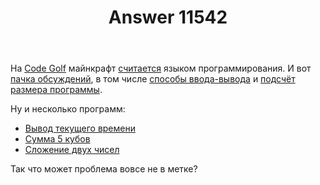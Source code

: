 ﻿---
title: "Answer 11542"
se.owner.user_id: 178988
se.owner.display_name: "Qwertiy"
se.owner.link: "https://ru.meta.stackoverflow.com/users/178988/qwertiy"
se.answer_id: 11542
se.question_id: 11541
se.post_type: answer
se.is_accepted: False
---
<p>На <a href="//codegolf.stackexchange.com/">Code Golf</a> майнкрафт <a href="//codegolf.meta.stackexchange.com/a/7823/32091">считается</a> языком программирования. И вот <a href="//codegolf.meta.stackexchange.com/search?q=minecraft">пачка обсуждений</a>, в том числе <a href="//codegolf.meta.stackexchange.com/q/7491/32091">способы ввода-вывода</a> и <a href="//codegolf.meta.stackexchange.com/q/7600/32091">подсчёт размера программы</a>.</p>
<p>Ну и несколько программ:</p>
<ul>
<li><a href="//codegolf.stackexchange.com/a/65026/32091">Вывод текущего времени</a></li>
<li><a href="//codegolf.stackexchange.com/a/161518/32091">Сумма 5 кубов</a></li>
<li><a href="//codegolf.stackexchange.com/a/84588/32091">Сложение двух чисел</a></li>
</ul>
<p>Так что может проблема вовсе не в метке?</p>
